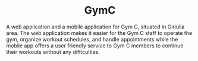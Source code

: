 <h1 align="center">GymC</h1>
A web application and a mobile application for
Gym C, situated in Giriulla area. The web application
makes it easier for the Gym C staff to operate the
gym, organize workout schedules, and handle
appointments while the mobile app offers a user friendly service to Gym C members to continue their
workouts without any difficulties.
